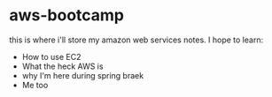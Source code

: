 # aws-bootcamp
this is where i'll store my amazon web services notes.
I hope to learn:
* How to use EC2
* What the heck AWS is
* why I'm here during spring braek
* Me too